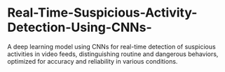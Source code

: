 # Real-Time-Suspicious-Activity-Detection-Using-CNNs-
A deep learning model using CNNs for real-time detection of suspicious
activities in video feeds, distinguishing routine and dangerous behaviors,
optimized for accuracy and reliability in various conditions.
